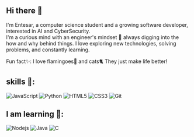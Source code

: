  ## Hi there 👋

 I'm Entesar, a computer science student and a growing software developer, interested in AI and CyberSecurity.<br>
 I'm a curious mind with an engineer's mindset 👀 always digging into the how and why behind things. I love exploring new technologies, solving problems, and constantly learning.

 Fun fact✨: I love flamingoes🦩 and cats🐈 They just make life better!



 ## skills 🌱:
 ![JavaScript](https://img.shields.io/badge/-JavaScript-black?style=flat-square&logo=javascript) 
 ![Python](https://img.shields.io/badge/-Python-black?style=flat-square&logo=Python)
 ![HTML5](https://img.shields.io/badge/-HTML5-E34F26?style=flat-square&logo=html5&logoColor=white)
 ![CSS3](https://img.shields.io/badge/-CSS3-1572B6?style=flat-square&logo=css3)
 ![Git](https://img.shields.io/badge/-Git-black?style=flat-square&logo=git)

 ## I am learning 🌵:
 ![Nodejs](https://img.shields.io/badge/-Nodejs-black?style=flat-square&logo=Node.js)
 ![Java](https://img.shields.io/badge/-Java-ED8B00?style=flat-square&logo=openjdk&logoColor=white)
 ![C](https://img.shields.io/badge/-Language-blue?style=plastic&logo=c&logoColor=white)



 
 

